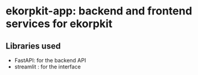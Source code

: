 # ekorpkit-app: backend and frontend services for ekorpkit

## Libraries used

- FastAPI: for the backend API
- streamlit : for the interface
